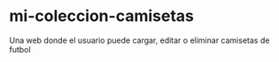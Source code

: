 # mi-coleccion-camisetas
Una web donde el usuario puede cargar, editar o eliminar camisetas de futbol
